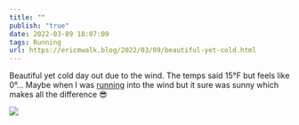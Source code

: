 ```yaml
---
title: ""
publish: "true"
date: 2022-03-09 18:07:09
tags: Running
url: https://ericmwalk.blog/2022/03/09/beautiful-yet-cold.html
---
```


Beautiful yet cold day out due to the wind. The temps said 15°F but feels like 0°… Maybe when I was [running](http://www.strava.com/activities/6798445894) into the wind but it sure was sunny which makes all the difference 😎

![](https://ericmwalk.blog/uploads/2022/a7c119402e.jpg)